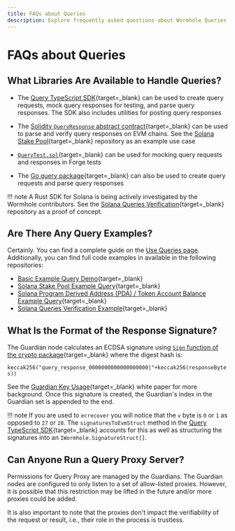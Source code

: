 ```yaml
---
title: FAQs about Queries
description: Explore frequently asked questions about Wormhole Queries, which offer on-demand access to guardian-attested on-chain data via a REST API endpoint.
---
```


# FAQs about Queries

## What Libraries Are Available to Handle Queries?

- The [Query TypeScript SDK](https://npmjs.com/package/@wormhole-foundation/wormhole-query-sdk){target=\_blank} can be used to create query requests, mock query responses for testing, and parse query responses. The SDK also includes utilities for posting query responses

- The [Solidity `QueryResponse` abstract contract](https://github.com/wormhole-foundation/wormhole-solidity-sdk/blob/main/src/QueryResponse.sol){target=\_blank} can be used to parse and verify query responses on EVM chains. See the [Solana Stake Pool](https://github.com/wormholelabs-xyz/example-queries-solana-stake-pool){target=\_blank} repository as an example use case

- [`QueryTest.sol`](https://github.com/wormhole-foundation/wormhole-solidity-sdk/blob/main/src/testing/helpers/QueryTest.sol){target=\_blank} can be used for mocking query requests and responses in Forge tests

- The [Go query package](https://github.com/wormhole-foundation/wormhole/tree/main/node/pkg/query){target=\_blank} can also be used to create query requests and parse query responses

!!! note
    A Rust SDK for Solana is being actively investigated by the Wormhole contributors. See the [Solana Queries Verification](https://github.com/wormholelabs-xyz/example-queries-solana-verify){target=\_blank} repository as a proof of concept.

## Are There Any Query Examples?

Certainly. You can find a complete guide on the [Use Queries page](/build/applications/queries/use-queries). Additionally, you can find full code examples in available in the following repositories:

- [Basic Example Query Demo](https://github.com/wormholelabs-xyz/example-queries-demo/){target=\_blank}
- [Solana Stake Pool Example Query](https://github.com/wormholelabs-xyz/example-queries-solana-stake-pool){target=\_blank}
- [Solana Program Derived Address (PDA) / Token Account Balance Example Query](https://github.com/wormholelabs-xyz/example-queries-solana-pda){target=\_blank}
- [Solana Queries Verification Example](https://github.com/wormholelabs-xyz/example-queries-solana-verify){target=\_blank}

## What Is the Format of the Response Signature?

The Guardian node calculates an ECDSA signature using [`Sign` function of the crypto package](https://pkg.go.dev/github.com/ethereum/go-ethereum@v1.10.21/crypto#Sign){target=\_blank} where the digest hash is:

`keccak256("query_response_0000000000000000000|"+keccak256(responseBytes))` 

See the [Guardian Key Usage](https://github.com/wormhole-foundation/wormhole/blob/main/whitepapers/0009_guardian_key.md){target=\_blank} white paper for more background. Once this signature is created, the Guardian's index in the Guardian set is appended to the end.

!!! note
    If you are used to `ecrecover` you will notice that the `v` byte is `0` or `1` as opposed to `27` or `28`. The `signaturesToEvmStruct` method in the [Query TypeScript SDK](https://npmjs.com/package/@wormhole-foundation/wormhole-query-sdk){target=\_blank} accounts for this as well as structuring the signatures into an `IWormhole.SignatureStruct[]`.

## Can Anyone Run a Query Proxy Server?

Permissions for Query Proxy are managed by the Guardians. The Guardian nodes are configured to only listen to a set of allow-listed proxies. However, it is possible that this restriction may be lifted in the future and/or more proxies could be added.

It is also important to note that the proxies don't impact the verifiability of the request or result, i.e., their role in the process is trustless.